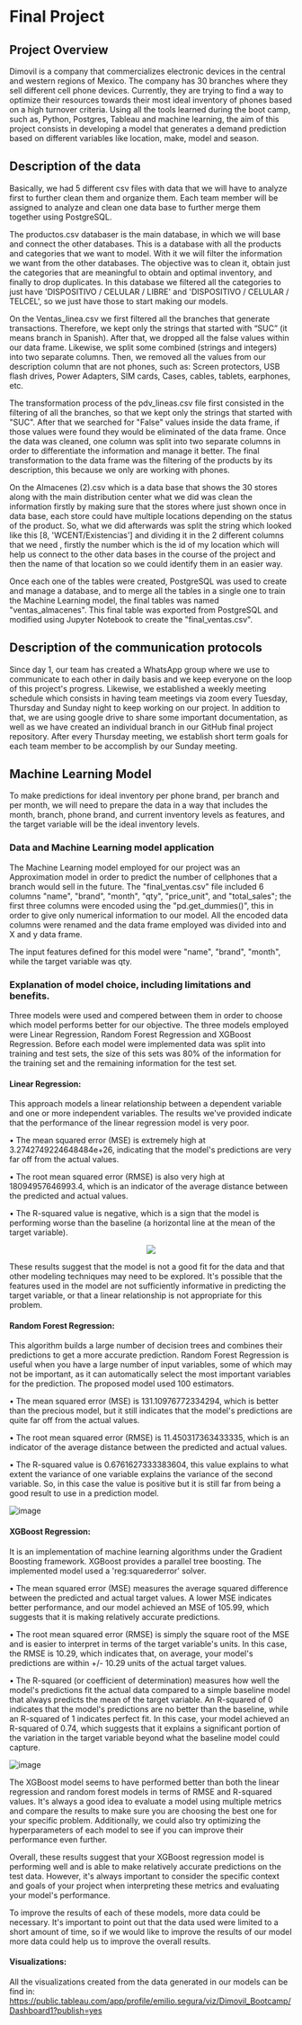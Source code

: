 

# Final Project
## Project Overview
Dimovil is a company that commercializes electronic devices in the central and western regions of Mexico. The company has 30 branches where they sell different cell phone devices. Currently, they are trying to find a way to optimize their resources towards their most ideal inventory of phones based on a high turnover criteria.
Using all the tools learned during the boot camp, such as, Python, Postgres, Tableau and machine learning, the aim of this project consists in developing a model that generates a demand prediction based on different variables like location, make, model and season.  

## Description of the data
Basically, we had 5 different csv files with data that we will have to analyze first to further clean them and organize them.
Each team member will be assigned to analyze and clean one data base to further merge them together using PostgreSQL.


The productos.csv databaser is the main database, in which we will base and connect the other databases. This is a database with all the products and categories that we want to model. With it we will filter the information we want from the other databases. The objective was to clean it, obtain just the categories that are meaningful to obtain and optimal inventory, and finally to drop duplicates. In this database we filtered all the categories to just have 'DISPOSITIVO / CELULAR / LIBRE' and 'DISPOSITIVO / CELULAR / TELCEL', so we just have those to start making our models. 


On the Ventas_linea.csv we first filtered all the branches that generate transactions. Therefore, we kept only the strings that started with “SUC” (it means branch in Spanish).
After that, we dropped all the false values within our data frame. Likewise, we split some combined (strings and integers) into two separate columns.
Then, we removed all the values from our description column that are not phones, such as: Screen protectors, USB flash drives, Power Adapters, SIM cards, Cases, cables, tablets, earphones, etc.

The transformation process of the pdv_lineas.csv file first consisted in the filtering of all the branches, so that we kept only the strings that started with "SUC". After that we searched for "False" values inside the data frame, if those values were found they would be eliminated of the data frame. Once the data was cleaned, one column was split into two separate columns in order to differentiate the information and manage it better. The final transformation to the data frame was the filtering of the products by its description, this because we only are working with phones. 

On the Almacenes (2).csv which is a data base that shows the 30 stores along with the main distribution center what we did was clean the information firstly by making sure that the stores where just shown once in data base, each store could have multiple locations depending on the status of the product. So, what we did afterwards was split the string which looked like this [8, 'WCENT/Existencias'] and dividing it in the 2 different columns that we need , firstly the number which is the id of my location which will help us connect to the other data bases in the course of the project and then the name of that location so we could identify them in an easier way.

Once each one of the tables were created, PostgreSQL was used to create and manage a database, and to merge all the tables in a single one to train the Machine Learning model, the final tables was named "ventas_almacenes". This final table was exported from PostgreSQL and modified using Jupyter Notebook to create the "final_ventas.csv". 

## Description of the communication protocols
Since day 1, our team has created a WhatsApp group where we use to communicate to each other in daily basis and we keep everyone on the loop of this project's progress. Likewise, we established a weekly meeting schedule which consists in having team meetings via zoom every Tuesday, Thursday and Sunday night to keep working on our project. 
In addition to that, we are using google drive to share some important documentation, as well as we have created an individual branch in our GitHub final project repository. 
After every Thursday meeting, we establish short term goals for each team member to be accomplish by our Sunday meeting. 

## Machine Learning Model
To make predictions for ideal inventory per phone brand, per branch and per month, we will need to prepare the data in a way that includes the month, branch, phone brand, and current inventory levels as features, and the target variable will be the ideal inventory levels.

### Data and Machine Learning model application
The Machine Learning model employed for our project was an Approximation model in order to predict the number of cellphones that a branch would sell in the future. The "final_ventas.csv" file included 6 columns "name", "brand", "month", "qty", "price_unit", and "total_sales"; the first three columns were encoded using the "pd.get_dummies()", this in order to give only numerical information to our model. All the encoded data columns were renamed and the data frame employed was divided into and X and y data frame. 

The input features defined for this model were "name", "brand", "month", while the target variable was qty.

### Explanation of model choice, including limitations and benefits.

Three models were used and compered between them in order to choose which model performs better for our objective. The three models employed were Linear Regression, Random Forest Regression and XGBoost Regression. Before each model were implemented data was split into training and test sets, the size of this sets was 80% of the information for the training set and the remaining information for the test set.

#### Linear Regression:
This approach models a linear relationship between a dependent variable and one or more independent variables. The results we've provided indicate that the performance of the linear regression model is very poor.

•	The mean squared error (MSE) is extremely high at 3.2742749224648484e+26, indicating that the model's predictions are very far off from the actual values.

•	The root mean squared error (RMSE) is also very high at 18094957646993.4, which is an indicator of the average distance between the predicted and actual values.

•	The R-squared value is negative, which is a sign that the model is performing worse than the baseline (a horizontal line at the mean of the target variable).

<p align="center">
  <img src="https://github.com/JuanPedroMtz/FinalProject/blob/main/Resources/XGBoost%20Regression.png" />
</p>

These results suggest that the model is not a good fit for the data and that other modeling techniques may need to be explored. It's possible that the features used in the model are not sufficiently informative in predicting the target variable, or that a linear relationship is not appropriate for this problem.

#### Random Forest Regression:
This algorithm builds a large number of decision trees and combines their predictions to get a more accurate prediction. Random Forest Regression is useful when you have a large number of input variables, some of which may not be important, as it can automatically select the most important variables for the prediction. The proposed model used 100 estimators.

•	The mean squared error (MSE) is 131.10976772334294, which is better than the precious model, but it still indicates that the model's predictions are quite far off from the actual values.

•	The root mean squared error (RMSE) is 11.450317363433335, which is an indicator of the average distance between the predicted and actual values.

•	The R-squared value is 0.6761627333383604, this value explains to what extent the variance of one variable explains the variance of the second variable. So, in this case the value is positive but it is still far from being a good result to use in a prediction model.

![image](https://github.com/JuanPedroMtz/FinalProject/blob/main/Resources/Random%20Forest%20Regression.png)

#### XGBoost Regression: 
It is an implementation of machine learning algorithms under the Gradient Boosting framework. XGBoost provides a parallel tree boosting. The implemented model used a 'reg:squarederror' solver.

• The mean squared error (MSE) measures the average squared difference between the predicted and actual target values. A lower MSE indicates better performance, and our model achieved an MSE of 105.99, which suggests that it is making relatively accurate predictions.

•	The root mean squared error (RMSE) is simply the square root of the MSE and is easier to interpret in terms of the target variable's units. In this case, the RMSE is 10.29, which indicates that, on average, your model's predictions are within +/- 10.29 units of the actual target values.

• The R-squared (or coefficient of determination) measures how well the model's predictions fit the actual data compared to a simple baseline model that always predicts the mean of the target variable. An R-squared of 0 indicates that the model's predictions are no better than the baseline, while an R-squared of 1 indicates perfect fit. In this case, your model achieved an R-squared of 0.74, which suggests that it explains a significant portion of the variation in the target variable beyond what the baseline model could capture.

![image](https://github.com/JuanPedroMtz/FinalProject/blob/main/Resources/XGBoost%20Regression.png)

The XGBoost model seems to have performed better than both the linear regression and random forest models in terms of RMSE and R-squared values.
It's always a good idea to evaluate a model using multiple metrics and compare the results to make sure you are choosing the best one for your specific problem. Additionally, we could also try optimizing the hyperparameters of each model to see if you can improve their performance even further.

Overall, these results suggest that your XGBoost regression model is performing well and is able to make relatively accurate predictions on the test data. However, it's always important to consider the specific context and goals of your project when interpreting these metrics and evaluating your model's performance.

To improve the results of each of these models, more data could be necessary. It's important to point out that the data used were limited to a short amount of time, so if we would like to improve the results of our model more data could help us to improve the overall results.

#### Visualizations:
All the visualizations created from the data generated in our models can be find in:
https://public.tableau.com/app/profile/emilio.segura/viz/Dimovil_Bootcamp/Dashboard1?publish=yes
